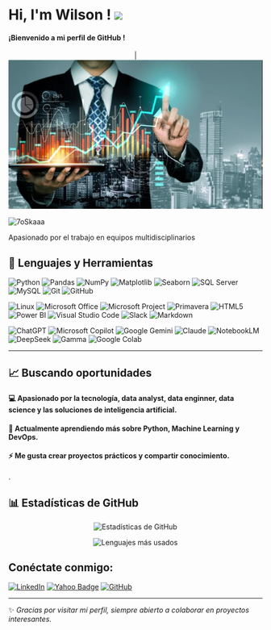 # Hi, I'm Wilson ! <img src="https://media.giphy.com/media/hvRJCLFzcasrR4ia7z/giphy.gif" width="25px">


#### ¡Bienvenido a mi perfil de GitHub !


<!-- Banner -->
<p align="center">
|<img src="./assets/banner2.png" alt="Banner de mi perfil" width="1000"/>
</p>

<p align="left"> 
	<img src="https://komarev.com/ghpvc/?username=7oSkaaa&label=Profile%20views&color=0047AB&style=plastic?" alt="7oSkaaa" height=25px, width=160px/> 
	<!---
		<a href = "https://commits.top/egypt.html" target="_blank">
			<img src="https://aktive.tk/egypt/7oSkaaa?color=red" alt="Most Active Users" target="_blank" height=25px, width=250px/> 
		</a>
	-->
	
</p>

	

Apasionado por el trabajo en equipos multidisciplinarios

<!-- <img src = 'https://github.com/MarikIshtar007/MarikIshtar007/blob/master/images/matrix.gif' alt = 'Awesome Matrix Code' align='right'/>  -->





## 🚀 Lenguajes y Herramientas

![Python](https://img.shields.io/badge/-Python-3776AB?style=flat-square&logo=python&logoColor=white)
![Pandas](https://img.shields.io/badge/-Pandas-150458?style=flat-square&logo=pandas&logoColor=white)
![NumPy](https://img.shields.io/badge/-NumPy-013243?style=flat-square&logo=numpy&logoColor=white)
![Matplotlib](https://img.shields.io/badge/-Matplotlib-11557c?style=flat-square&logo=plotly&logoColor=white)
![Seaborn](https://img.shields.io/badge/-Seaborn-2E8B57?style=flat-square&logoColor=white)
![SQL Server](https://img.shields.io/badge/-SQL%20Server-CC2927?style=flat-square&logo=microsoftsqlserver&logoColor=white)
![MySQL](https://img.shields.io/badge/-MySQL-4479A1?style=flat-square&logo=mysql&logoColor=white)
![Git](https://img.shields.io/badge/-Git-F05032?style=flat-square&logo=git&logoColor=white)
![GitHub](https://img.shields.io/badge/-GitHub-181717?style=flat-square&logo=github&logoColor=white)

![Linux](https://img.shields.io/badge/-Linux-FCC624?style=flat-square&logo=linux&logoColor=black)
![Microsoft Office](https://img.shields.io/badge/-Office-D83B01?style=flat-square&logo=microsoftoffice&logoColor=white)
![Microsoft Project](https://img.shields.io/badge/-Project-217346?style=flat-square&logo=microsoftproject&logoColor=white)
![Primavera](https://img.shields.io/badge/-Primavera-CC0000?style=flat-square&logo=oracle&logoColor=white)
![HTML5](https://img.shields.io/badge/-HTML5-E34F26?style=flat-square&logo=html5&logoColor=white)
![Power BI](https://img.shields.io/badge/-Power%20BI-F2C811?style=flat-square&logo=powerbi&logoColor=black)
![Visual Studio Code](https://img.shields.io/badge/-VS%20Code-007ACC?style=flat-square&logo=visualstudiocode&logoColor=white)
![Slack](https://img.shields.io/badge/-Slack-4A154B?style=flat-square&logo=slack&logoColor=white)
![Markdown](https://img.shields.io/badge/-Markdown-000000?style=flat-square&logo=markdown&logoColor=white)


![ChatGPT](https://img.shields.io/badge/-ChatGPT-10A37F?style=flat-square&logo=openai&logoColor=white)
![Microsoft Copilot](https://img.shields.io/badge/-Copilot-5C2D91?style=flat-square&logo=microsoft&logoColor=white)
![Google Gemini](https://img.shields.io/badge/-Gemini-4285F4?style=flat-square&logo=google&logoColor=white)
![Claude](https://img.shields.io/badge/-Claude-121212?style=flat-square&logo=anthropic&logoColor=white)
![NotebookLM](https://img.shields.io/badge/-NotebookLM-34A853?style=flat-square&logo=google&logoColor=white)
![DeepSeek](https://img.shields.io/badge/-DeepSeek-FF6F00?style=flat-square&logoColor=white)
![Gamma](https://img.shields.io/badge/-Gamma-6C63FF?style=flat-square&logoColor=white)
![Google Colab](https://img.shields.io/badge/-Colab-F9AB00?style=flat-square&logo=googlecolab&logoColor=white)

---



## 📈 Buscando oportunidades


#### 💻 Apasionado por la tecnología, data analyst, data enginner, data science y las soluciones de inteligencia artificial.  
#### 🌱 Actualmente aprendiendo más sobre **Python**, **Machine Learning** y **DevOps**.  
#### ⚡ Me gusta crear proyectos prácticos y compartir conocimiento.  
.

## 📊 Estadísticas de GitHub

<p align="center">
  <img src="https://github-readme-stats.vercel.app/api?username=tu_usuario&show_icons=true&theme=radical" alt="Estadísticas de GitHub"/>
</p>

<p align="center">
  <img src="https://github-readme-stats.vercel.app/api/top-langs/?username=tu_usuario&layout=compact&theme=radical" alt="Lenguajes más usados"/>
</p>


## Conéctate conmigo:
[![LinkedIn](https://img.shields.io/badge/-LinkedIn-0077B5?style=flat-square&logo=linkedin&logoColor=white&link=https://www.linkedin.com/in/wilson-bello-v/)](https://www.linkedin.com/in/wilson-bello-v)
[![Yahoo Badge](https://img.shields.io/badge/-whbello@yahoo.es-6001D2?style=flat-square&logo=Yahoo!&logoColor=white&link=mailto:whbello@yahoo.es)](mailto:whbello@yahoo.es)
[![GitHub](https://img.shields.io/badge/-GitHub-181717?style=flat-square&logo=github&logoColor=white&link=https://github.com/whbello)](https://github.com/whbello)



---

✨ *Gracias por visitar mi perfil, siempre abierto a colaborar en proyectos interesantes.*  
<!--
**whbello/whbello** is a ✨ _special_ ✨ repository because its `README.md` (this file) appears on your GitHub profile.

Here are some ideas to get you started:

- 🔭 I’m currently working on ...
- 🌱 I’m currently learning ...
- 👯 I’m looking to collaborate on ...
- 🤔 I’m looking for help with ...
- 💬 Ask me about ...
- 📫 How to reach me: ...
- 😄 Pronouns: ...
- ⚡ Fun fact: ...
-->
